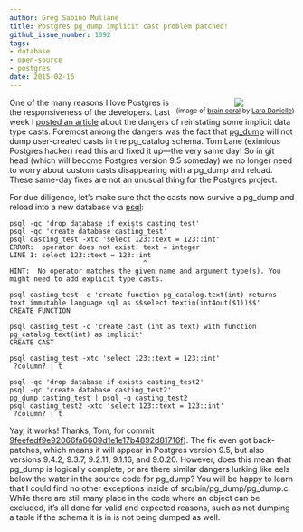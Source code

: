 ```yaml
---
author: Greg Sabino Mullane
title: Postgres pg_dump implicit cast problem patched!
github_issue_number: 1092
tags:
- database
- open-source
- postgres
date: 2015-02-16
---
```


<div class="separator" style="clear: both; float: right; text-align: center;"><a href="/blog/2015/02/postgres-pgdump-implicit-cast-problem/image-0-big.jpeg" imageanchor="1" style="clear: right; margin-bottom: 1em; margin-left: 1em;"><img border="0" src="/blog/2015/02/postgres-pgdump-implicit-cast-problem/image-0.jpeg"/></a><br/><small>(image of <a href="https://flic.kr/p/nZScqT">brain coral</a> by <a href="https://www.flickr.com/photos/laradanielle/">Lara Danielle</a>)</small></div>

One of the many reasons I love Postgres is the responsiveness of the developers. Last week I [posted an article](/blog/2015/02/postgres-custom-casts-and-pgdump/) about the dangers of reinstating some implicit data type casts. Foremost among the dangers was the fact that [pg_dump](https://www.postgresql.org/docs/current/static/app-pgdump.html) will not dump user-created casts in the pg_catalog schema. Tom Lane (eximious Postgres hacker) read this and fixed it up—​the very same day! So in git head (which will become Postgres version 9.5 someday) we no longer need to worry about custom casts disappearing with a pg_dump and reload. These same-day fixes are not an unusual thing for the Postgres project.

For due diligence, let’s make sure that the casts now survive a pg_dump and reload into a new database via [psql](https://www.postgresql.org/docs/current/static/app-psql.html):

```
psql -qc 'drop database if exists casting_test'
psql -qc 'create database casting_test'
psql casting_test -xtc 'select 123::text = 123::int'
ERROR:  operator does not exist: text = integer
LINE 1: select 123::text = 123::int
                                 ^
HINT:  No operator matches the given name and argument type(s). You might need to add explicit type casts.
```

```
psql casting_test -c 'create function pg_catalog.text(int) returns text immutable language sql as $$select textin(int4out($1))$$'
CREATE FUNCTION

psql casting_test -c 'create cast (int as text) with function pg_catalog.text(int) as implicit'
CREATE CAST

psql casting_test -xtc 'select 123::text = 123::int'
 ?column? | t

psql -qc 'drop database if exists casting_test2'
psql -qc 'create database casting_test2'
pg_dump casting_test | psql -q casting_test2
psql casting_test2 -xtc 'select 123::text = 123::int'
 ?column? | t
```

Yay, it works! Thanks, Tom, for commit [9feefedf9e92066fa6609d1e1e17b4892d81716f](https://git.postgresql.org/gitweb/?p=postgresql.git;a=commitdiff;h=9feefedf9e92066fa6609d1e1e17b4892d81716f)). The fix even got back-patches, which means it will appear in Postgres version 9.5, but also versions 9.4.2, 9.3.7, 9.2.11, 9.1.16, and 9.0.20. However, does this mean that pg_dump is logically complete, or are there similar dangers lurking like eels below the water in the source code for pg_dump? You will be happy to learn that I could find no other exceptions inside of src/bin/pg_dump/pg_dump.c. While there are still many place in the code where an object can be excluded, it’s all done for valid and expected reasons, such as not dumping a table if the schema it is in is not being dumped as well.
